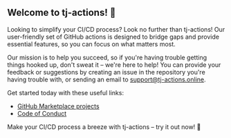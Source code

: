 ## Welcome to tj-actions! 👋

Looking to simplify your CI/CD process? Look no further than tj-actions! Our user-friendly set of GitHub actions is designed to bridge gaps and provide essential features, so you can focus on what matters most.

Our mission is to help you succeed, so if you're having trouble getting things hooked up, don't sweat it – we're here to help! You can provide your feedback or suggestions by creating an issue in the repository you're having trouble with, or sending an email to [support@tj-actions.online](mailto:support@tj-actions.online).

Get started today with these useful links:

- [GitHub Marketplace projects](https://github.com/marketplace?category=&query=tj-actions+sort%3Apopularity-desc&type=&verification=)
- [Code of Conduct](https://github.com/tj-actions/.github/blob/main/CODEOFCONDUCT.md)

Make your CI/CD process a breeze with tj-actions – try it out now! 🚀
